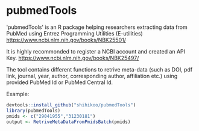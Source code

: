 # pubmedTools

'pubmedTools' is an R package helping researchers extracting data from PubMed using Entrez Programming Utilities (E-utilities) https://www.ncbi.nlm.nih.gov/books/NBK25501/ 

It is highly recommonded to register a NCBI account and created an API Key. https://www.ncbi.nlm.nih.gov/books/NBK25497/

The tool contains different functions to retrive meta-data (such as DOI, pdf link, journal, year, author, corresponding author, affiliation etc.) using provided PubMed Id or PubMed Central Id. 

Example:

```r
devtools::install_github("shihikoo/pubmedTools")
library(pubmedTools)
pmids <- c("29041955","31230181")
output <- RetriveMetaDataFromPmidsBatch(pmids)
```
